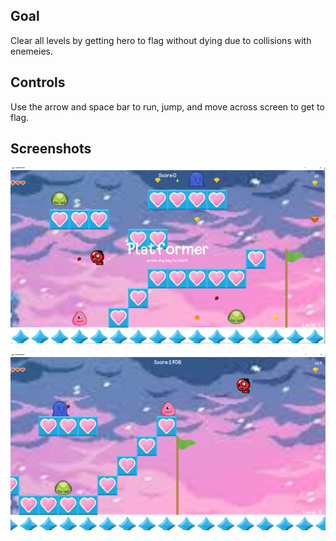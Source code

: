 

## Goal

Clear all levels by getting hero to flag without dying due to collisions with enemeies.

## Controls

Use the arrow and space bar to run, jump, and move across screen to get to flag.

## Screenshots

![Start-screen](https://raw.githubusercontent.com/KB-3/platformer-game/main/screenshots/start_screen.PNG)

![Play_screen](https://raw.githubusercontent.com/KB-3/platformer-game/main/screenshots/play_screen.PNG)
